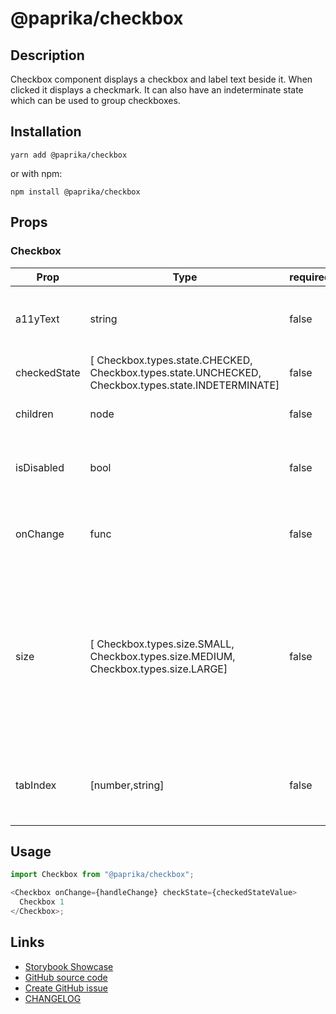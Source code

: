 <!-- start: Autogenerated - do not modify -->

# @paprika/checkbox

## Description

Checkbox component displays a checkbox and label text beside it. When clicked it displays a checkmark. It can also have an indeterminate state which can be used to group checkboxes.

## Installation

```
yarn add @paprika/checkbox
```

or with npm:

```
npm install @paprika/checkbox
```

## Props

### Checkbox

| Prop         | Type                                                                                                | required | default                        | Description                                                                                                                 |
| ------------ | --------------------------------------------------------------------------------------------------- | -------- | ------------------------------ | --------------------------------------------------------------------------------------------------------------------------- |
| a11yText     | string                                                                                              | false    | null                           | Used for aria-label on the checkbox input                                                                                   |
| checkedState | [ Checkbox.types.state.CHECKED, Checkbox.types.state.UNCHECKED, Checkbox.types.state.INDETERMINATE] | false    | Checkbox.types.state.UNCHECKED | The checkbox state                                                                                                          |
| children     | node                                                                                                | false    | null                           | Used for label contents                                                                                                     |
| isDisabled   | bool                                                                                                | false    | false                          | Describe if the checkbox is disabled or not                                                                                 |
| onChange     | func                                                                                                | false    | () => {}                       | Callback triggered when the input state is changed                                                                          |
| size         | [ Checkbox.types.size.SMALL, Checkbox.types.size.MEDIUM, Checkbox.types.size.LARGE]                 | false    | Checkbox.types.size.MEDIUM     | Size provided by parent Group component. SMALL is depreciated in the design guideline therefore, please use MEDIUM instead. |
| tabIndex     | [number,string]                                                                                     | false    | 0                              | Value for tabindex attribute to override the default of 0.                                                                  |

<!-- end: Autogenerated - do not modify -->
<!-- content -->

## Usage

```js
import Checkbox from "@paprika/checkbox";

<Checkbox onChange={handleChange} checkState={checkedStateValue>
  Checkbox 1
</Checkbox>;
```

<!-- eoContent -->

## Links

- [Storybook Showcase](https://paprika.highbond.com/?path=/story/forms-checkbox--showcase)
- [GitHub source code](https://github.com/acl-services/paprika/tree/master/packages/Checkbox/src)
- [Create GitHub issue](https://github.com/acl-services/paprika/issues/new?label=[]&title=@paprika/checkbox%20[help]:%20your%20short%20description&body=%0A%23%20Help%20wanted%0A%0A%23%23%20Please%20write%20your%20question.%0A*A%20clear%20and%20concise%20description%20of%20what%20the%20question%20is*%0A%0A%23%23%20Additional%20context%0A*Add%20any%20other%20context%20or%20screenshots%20about%20your%20question%20here.*%0A)
- [CHANGELOG](https://github.com/acl-services/paprika/tree/master/packages/Checkbox/CHANGELOG.md)

